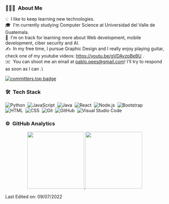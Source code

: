 <!-- ## 👋 &nbsp;Hey there! I'm Pablo -->

### 👨🏻‍💻 &nbsp;About Me

💡 &nbsp;I like to keep learning new technologies.\
🎓 &nbsp;I'm currently studying Computer Science at Universidad del Valle de Guatemala.\
🌱 &nbsp;I'm on track for learning more about Web development, mobile development, ciber security and AI.\
✍️ &nbsp;In my free time, I pursue Graphic Design and I really enjoy playing guitar, check one of my youtube videos: https://youtu.be/gVDAvzpBeBU .\
✉️ &nbsp;You can shoot me an email at pablo.pees@gmail.com! I'll try to respond as soon as I can .\

[![committers.top badge](https://user-badge.committers.top/guatemala/esc20936.svg)](https://user-badge.committers.top/guatemala/20936)

### 🛠 &nbsp;Tech Stack

![Python](https://img.shields.io/badge/-Python-05122A?style=flat&logo=python)&nbsp;
![JavaScript](https://img.shields.io/badge/-JavaScript-05122A?style=flat&logo=javascript)&nbsp;
![Java](https://img.shields.io/badge/-Java-05122A?style=flat&logo=Java&logoColor=FFA518)&nbsp;
![React](https://img.shields.io/badge/-React-05122A?style=flat&logo=react)&nbsp;
![Node.js](https://img.shields.io/badge/-Node.js-05122A?style=flat&logo=node.js)&nbsp;
![Bootstrap](https://img.shields.io/badge/-Bootstrap-05122A?style=flat&logo=bootstrap&logoColor=563D7C)\
![HTML](https://img.shields.io/badge/-HTML-05122A?style=flat&logo=HTML5)&nbsp;
![CSS](https://img.shields.io/badge/-CSS-05122A?style=flat&logo=CSS3&logoColor=1572B6)&nbsp;
![Git](https://img.shields.io/badge/-Git-05122A?style=flat&logo=git)&nbsp;
![GitHub](https://img.shields.io/badge/-GitHub-05122A?style=flat&logo=github)&nbsp;
![Visual Studio Code](https://img.shields.io/badge/-Visual%20Studio%20Code-05122A?style=flat&logo=visual-studio-code&logoColor=007ACC)&nbsp;

### ⚙️ &nbsp;GitHub Analytics

<p align="center">
<a href="https://github.com/esc20936">
  <img height="180em" src="https://github-readme-stats-eight-theta.vercel.app/api?username=esc20936&show_icons=true&theme=algolia&include_all_commits=true&count_private=true"/>
  <img height="180em" src="https://github-readme-stats-eight-theta.vercel.app/api/top-langs/?username=esc20936&layout=compact&langs_count=8&theme=algolia"/>
</a>
</p>


Last Edited on: 09/07/2022
